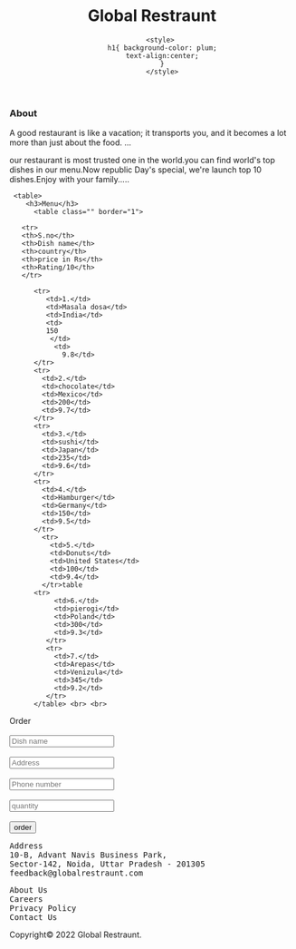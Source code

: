 
<!Doctype html>
<html>
<header>
   <head>
       <title>Global Restraunt</title>
  
  <h1>Global Restraunt</h1>
  
        <style>
         h1{ background-color: plum;
          text-align:center; 
         }
         </style>
</header>
</head>
<body>
   <h3>About</h3>
     <p>A good restaurant is like a vacation; it transports you, and it becomes a lot more than just about the food. ...</p>
     <p>our restaurant is most trusted one in the world.you can find world's top dishes in our menu.Now republic Day's special, we're launch top 10 dishes.Enjoy with your family.....</p>
     
     <table>
        <h3>Menu</h3>
          <table class="" border="1">
       
       <tr>
       <th>S.no</th>
       <th>Dish name</th>
       <th>country</th>
       <th>price in Rs</th>
       <th>Rating/10</th>
       </tr>
       
          <tr>
             <td>1.</td>
             <td>Masala dosa</td>
             <td>India</td>
             <td>
             150
              </td>
               <td>
                 9.8</td>
          </tr>
          <tr>
            <td>2.</td>
            <td>chocolate</td>
            <td>Mexico</td>
            <td>200</td>
            <td>9.7</td>
          </tr>
          <tr>
            <td>3.</td>
            <td>sushi</td>
            <td>Japan</td>
            <td>235</td>
            <td>9.6</td>
          </tr>
          <tr>
            <td>4.</td>
            <td>Hamburger</td>
            <td>Germany</td>
            <td>150</td>
            <td>9.5</td>
          </tr>
            <tr>
              <td>5.</td>
              <td>Donuts</td>
              <td>United States</td>
              <td>100</td>
              <td>9.4</td>
            </tr>table
          <tr>
               <td>6.</td>
               <td>pierogi</td>
               <td>Poland</td>
               <td>300</td>
               <td>9.3</td>
             </tr>
             <tr>
               <td>7.</td>
               <td>Arepas</td>
               <td>Venizula</td>
               <td>345</td>
               <td>9.2</td>
             </tr>
          </table> <br> <br>
   <form>
  <label for="Order">Order</label> <br> <br>
  <input type="text"placeholder="Dish name"required> <br> <br />
  <input type="text" placeholder="Address"required><br> <br />
  <input type="number"placeholder="Phone number"maxlength="10"required> <br> <br>
<input type="number"placeholder="quantity"required><br>  <br>
  <input type="submit"value="order">
</form>
  
  <pre>
Address
10-B, Advant Navis Business Park,
Sector-142, Noida, Uttar Pradesh - 201305
feedback@globalrestraunt.com</pre>

<pre>
About Us
Careers
Privacy Policy
Contact Us</pre>

  
 <p>Copyright&copy; 2022 Global Restraunt.</p>
 </body>
 </footer>
 </html>
